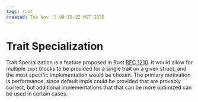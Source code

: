 ```yaml
---
tags: rust
created: Tue Nov  3 08:15:22 MST 2020
---
```


# Trait Specialization

Trait Specialization is a feature proposed in Rust [RFC 1210](https://github.com/rust-lang/rfcs/blob/master/text/1210-impl-specialization.md). It would allow for multiple `impl` blocks to be provided for a single trait on a given struct, and the most specific implementation would be chosen. The primary motivation is performance, since default impls could be provided that are provably correct, but additional implementations that that can be more optimized can be used in certain cases.
